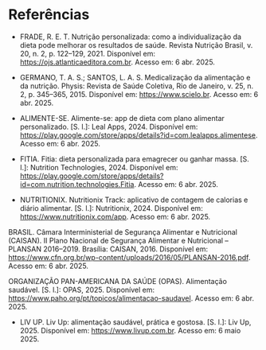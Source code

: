 # Referências

- FRADE, R. E. T. Nutrição personalizada: como a individualização da dieta pode melhorar os resultados de saúde. Revista Nutrição Brasil, v. 20, n. 2, p. 122–129, 2021. Disponível em: https://ojs.atlanticaeditora.com.br. Acesso em: 6 abr. 2025.

- GERMANO, T. A. S.; SANTOS, L. A. S. Medicalização da alimentação e da nutrição. Physis: Revista de Saúde Coletiva, Rio de Janeiro, v. 25, n. 2, p. 345–365, 2015. Disponível em: https://www.scielo.br. Acesso em: 6 abr. 2025.
 
- ALIMENTE-SE. Alimente-se: app de dieta com plano alimentar personalizado. [S. l.]: Leal Apps, 2024. Disponível em: https://play.google.com/store/apps/details?id=com.lealapps.alimentese. Acesso em: 6 abr. 2025.

- FITIA. Fitia: dieta personalizada para emagrecer ou ganhar massa. [S. l.]: Nutrition Technologies, 2024. Disponível em: https://play.google.com/store/apps/details?id=com.nutrition.technologies.Fitia. Acesso em: 6 abr. 2025.

- NUTRITIONIX. Nutritionix Track: aplicativo de contagem de calorias e diário alimentar. [S. l.]: Nutritionix, 2024. Disponível em: https://www.nutritionix.com/app. Acesso em: 6 abr. 2025.

BRASIL. Câmara Interministerial de Segurança Alimentar e Nutricional (CAISAN). II Plano Nacional de Segurança Alimentar e Nutricional – PLANSAN 2016–2019. Brasília: CAISAN, 2016. Disponível em: https://www.cfn.org.br/wp-content/uploads/2016/05/PLANSAN-2016.pdf. Acesso em: 6 abr. 2025.

ORGANIZAÇÃO PAN-AMERICANA DA SAÚDE (OPAS). Alimentação saudável. [S. l.]: OPAS, 2025. Disponível em: https://www.paho.org/pt/topicos/alimentacao-saudavel. Acesso em: 6 abr. 2025.

- LIV UP. Liv Up: alimentação saudável, prática e gostosa. [S. l.]: Liv Up, 2025. Disponível em: https://www.livup.com.br. Acesso em: 6 maio 2025.
